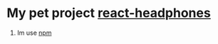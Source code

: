 # My pet project [react-headphones](https://stepanchaban.github.io/react-headphones/)

1. Im use [npm](https://github.com/Archakov06/macro-css)
